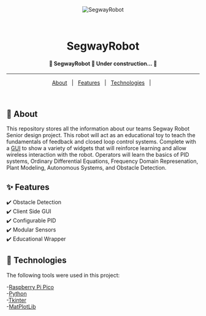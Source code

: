 <div align="center" id="top"> 
  <img src="./.github/app.gif" alt="SegwayRobot" />

  &#xa0;

  <!-- <a href="https://segwayrobot.netlify.app">Demo</a> -->
</div>

<h1 align="center">SegwayRobot</h1>

<!-- <p align="center">
  <img alt="Github top language" src="https://img.shields.io/github/languages/top/{{YOUR_GITHUB_USERNAME}}/segwayrobot?color=56BEB8">

  <img alt="Github language count" src="https://img.shields.io/github/languages/count/{{YOUR_GITHUB_USERNAME}}/segwayrobot?color=56BEB8">

  <img alt="Repository size" src="https://img.shields.io/github/repo-size/{{YOUR_GITHUB_USERNAME}}/segwayrobot?color=56BEB8"> -->

  <!-- <img alt="License" src="https://img.shields.io/github/license/{{YOUR_GITHUB_USERNAME}}/segwayrobot?color=56BEB8"> -->

  <!-- <img alt="Github issues" src="https://img.shields.io/github/issues/{{YOUR_GITHUB_USERNAME}}/segwayrobot?color=56BEB8" /> -->

  <!-- <img alt="Github forks" src="https://img.shields.io/github/forks/{{YOUR_GITHUB_USERNAME}}/segwayrobot?color=56BEB8" /> -->

  <!-- <img alt="Github stars" src="https://img.shields.io/github/stars/{{YOUR_GITHUB_USERNAME}}/segwayrobot?color=56BEB8" /> -->
</p>

<!-- Status -->

<h4 align="center"> 
	🚧  SegwayRobot 🚀 Under construction...  🚧
</h4> 

<hr> 

<p align="center">
  <a href="#dart-about">About</a> &#xa0; | &#xa0; 
  <a href="#sparkles-features">Features</a> &#xa0; | &#xa0;
  <a href="#rocket-technologies">Technologies</a> &#xa0; | &#xa0;
  <!-- <a href="#white_check_mark-requirements">Requirements</a> &#xa0; | &#xa0;
  <a href="#checkered_flag-starting">Starting</a> &#xa0; | &#xa0;
  <a href="#memo-license">License</a> &#xa0; | &#xa0;
  <a href="https://github.com/{{YOUR_GITHUB_USERNAME}}" target="_blank">Author</a> -->
</p>

<br>

## :dart: About ##

This repository stores all the information about our teams Segway Robot Senior design project.  This robot will act as an educational toy to teach the fundamentals of feedback and closed loop control systems.  Complete with a [GUI](/GUI/) to show a variety of widgets that will reinforce learning and allow wireless interaction with the robot.  Operators will learn the basics of PID systems, Ordinary Differential Equations, Frequency Domain Represenation, Plant Modeling, Autonomous Systems, and Obstacle Detection.

## :sparkles: Features ##

:heavy_check_mark: Obstacle Detection  
:heavy_check_mark: Client Side GUI  
:heavy_check_mark: Configurable PID  
:heavy_check_mark: Modular Sensors  
:heavy_check_mark: Educational Wrapper  



## :rocket: Technologies ## 

The following tools were used in this project:

-[Raspberry Pi Pico](https://www.raspberrypi.com/products/raspberry-pi-pico/)  
-[Python](https://www.python.org/)  
-[Tkinter](https://docs.python.org/3/library/tk.html)  
-[MatPlotLib](https://matplotlib.org/)  


<!-- 
## :white_check_mark: Requirements ##

Before starting :checkered_flag:, you need to have [Git](https://git-scm.com) and [Node](https://nodejs.org/en/) installed.

## :checkered_flag: Starting ##

```bash
# Clone this project
$ git clone https://github.com/{{YOUR_GITHUB_USERNAME}}/segwayrobot

# Access
$ cd segwayrobot

# Install dependencies
$ yarn

# Run the project
$ yarn start

# The server will initialize in the <http://localhost:3000> -->
<!-- ```

## :memo: License ##

This project is under license from MIT. For more details, see the [LICENSE](LICENSE.md) file.


Made with :heart: by <a href="https://github.com/{{YOUR_GITHUB_USERNAME}}" target="_blank">{{YOUR_NAME}}</a>

&#xa0;

<a href="#top">Back to top</a> -->
